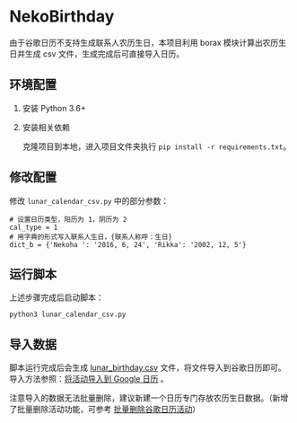 # NekoBirthday

由于谷歌日历不支持生成联系人农历生日，本项目利用 borax 模块计算出农历生日并生成 csv 文件，生成完成后可直接导入日历。

## 环境配置

1. 安装 Python 3.6+

2. 安装相关依赖

    克隆项目到本地，进入项目文件夹执行 `pip install -r requirements.txt`。


## 修改配置

修改 `lunar_calendar_csv.py` 中的部分参数：

```
# 设置日历类型，阳历为 1，阴历为 2
cal_type = 1
# 用字典的形式写入联系人生日，{联系人称呼：生日}
dict_b = {'Nekoha ': '2016, 6, 24', 'Rikka': '2002, 12, 5'}
```

## 运行脚本

上述步骤完成后启动脚本：

```
python3 lunar_calendar_csv.py
```

## 导入数据

脚本运行完成后会生成 [lunar_birthday.csv](./lunar_birthday.csv) 文件，将文件导入到谷歌日历即可。导入方法参照：[将活动导入到 Google 日历](https://support.google.com/a/users/answer/37118) 。

注意导入的数据无法批量删除，建议新建一个日历专门存放农历生日数据。（新增了批量删除活动功能，可参考 [批量删除谷歌日历活动](./bulk_del_cal_events/README.md)）
